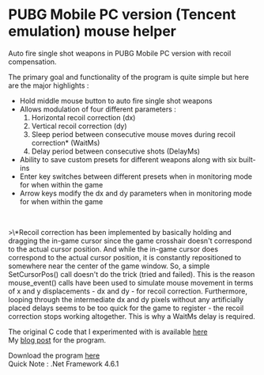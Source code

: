 # PUBG Mobile PC version (Tencent emulation) mouse helper
Auto fire single shot weapons in PUBG Mobile PC version with recoil compensation.
<p>
  The primary goal and functionality of the program is quite simple but here are the major highlights :
<ul>
  <li>Hold middle mouse button to auto fire single shot weapons</li>
  <li>Allows modulation of four different parameters : <ol><li>Horizontal recoil correction (dx)</li> <li>Vertical recoil correction (dy)</li> <li>Sleep period between consecutive mouse moves during recoil correction* (WaitMs)</li> <li>Delay period between consecutive shots (DelayMs)</li></ol></li>
<li>Ability to save custom presets for different weapons along with six built-ins</li>
<li>Enter key switches between different presets when in monitoring mode for when within the game</li>
  <li>Arrow keys modify the dx and dy parameters when in monitoring mode for when within the game</li>
  </ul><br/>
  </p>
>\*Recoil correction has been implemented by basically holding and dragging the in-game cursor since the game crosshair doesn't correspond to the actual cursor position. And while the in-game cursor does correspond to the actual cursor position, it is constantly repositioned to somewhere near the center of the game window. So, a simple SetCursorPos() call doesn't do the trick (tried and failed). This is the reason mouse_event() calls have been used to simulate mouse movement in terms of x and y displacements - dx and dy - for recoil correction. Furthermore, looping through the intermediate dx and dy pixels without any artificially placed delays seems to be too quick for the game to register - the recoil correction stops working altogether. This is why a WaitMs delay is required.
<br/>

The original C code that I experimented with is available <a href="https://gist.github.com/globalpolicy/5c9f3bc071412e646524c1e552416b5d">here</a><br/>
My <a href="http://c0dew0rth.blogspot.com/2018/05/pubg-mobile-mouse-helper.html">blog post</a> for the program.
<br/>

Download the program <a href="https://github.com/globalpolicy/pubgmobilemousehelper/raw/master/PUBG%20Mouse%20Helper/PUBG%20Mouse%20Helper/bin/Release/PUBG%20Mouse%20Helper.exe">here</a>
  <br/>
  Quick Note : .Net Framework 4.6.1
  
